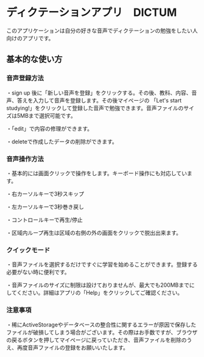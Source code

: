 
# ディクテーションアプリ　DICTUM

このアプリケーションは自分の好きな音声でディクテーションの勉強をしたい人向けのアプリです。

## 基本的な使い方

### 音声登録方法
・sign up 後に「新しい音声を登録」をクリックする。その後、教科、内容、音声、答えを入力して音声を登録します。その後マイページの
「Let's start studying!」をクリックして登録した音声で勉強できます。音声ファイルのサイズは5MBまで選択可能です。

・「edit」で内容の修理ができます。

・deleteで作成したデータの削除ができます。  

### 音声操作方法
・基本的には画面クリックで操作をします。キーボード操作にも対応しています。　

・右カーソルキーで3秒スキップ　　

・左カーソルキーで3秒巻き戻し  

・コントロールキーで再生/停止  

・区域内ループ再生は区域の右側の外の画面をクリックで脱出出来ます。
### クイックモード
・音声ファイルを選択するだけですぐに学習を始めることができます。登録する必要がない時に便利です。

・音声ファイルのサイズに制限は設けておりませんが、最大でも200MBまでにしてください。詳細はアプリの「Help」をクリックしてご確認ください。
### 注意事項
・稀にActiveStorageやデータベースの整合性に関するエラーが原因で保存したファイルが破損してしまう場合がございます。その際はお手数ですが、ブラウザの戻るボタンを押してマイページに戻っていただき、音声ファイルを削除のうえ、再度音声ファイルの登録をお願いいたします。

